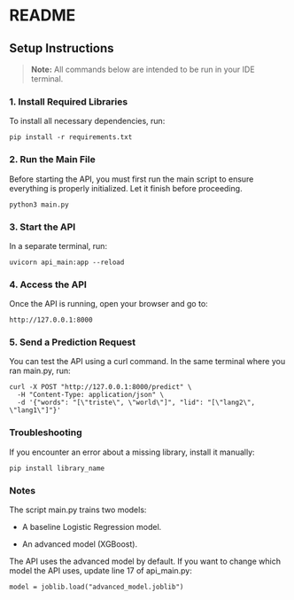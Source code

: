 # README

## Setup Instructions

> **Note:** All commands below are intended to be run in your IDE terminal.

### 1. Install Required Libraries

To install all necessary dependencies, run:

```
pip install -r requirements.txt
```

### 2. Run the Main File

Before starting the API, you must first run the main script to ensure everything is properly initialized. Let it finish before proceeding.

```
python3 main.py
```
### 3. Start the API

In a separate terminal, run:

```
uvicorn api_main:app --reload
```
### 4. Access the API

Once the API is running, open your browser and go to:

```
http://127.0.0.1:8000
```
### 5. Send a Prediction Request

You can test the API using a curl command. In the same terminal where you ran main.py, run:

```
curl -X POST "http://127.0.0.1:8000/predict" \
  -H "Content-Type: application/json" \
  -d '{"words": "[\"triste\", \"world\"]", "lid": "[\"lang2\", \"lang1\"]"}'
```

### Troubleshooting

If you encounter an error about a missing library, install it manually:

```
pip install library_name
```

### Notes

The script main.py trains two models:

  - A baseline Logistic Regression model.

  - An advanced model (XGBoost).

The API uses the advanced model by default. If you want to change which model the API uses, update line 17 of api_main.py:

```
model = joblib.load("advanced_model.joblib")
```


